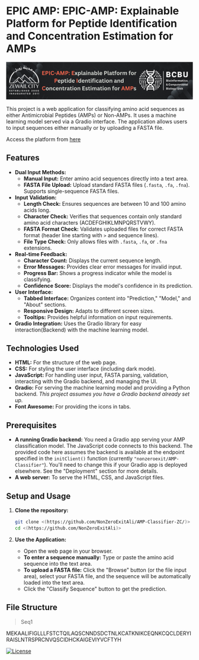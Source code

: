 # EPIC AMP: EPIC-AMP: Explainable Platform for Peptide Identification and Concentration Estimation for AMPs
<img src="image2.png" alt="Tool Logo">

This project is a web application for classifying amino acid sequences as either Antimicrobial Peptides (AMPs) or Non-AMPs. It uses a machine learning model served via a Gradio interface.  The application allows users to input sequences either manually or by uploading a FASTA file.


Access the platform from [here](https://nonzeroexitali.github.io/EPIC-AMP/)

## Features

*   **Dual Input Methods:**
    *   **Manual Input:** Enter amino acid sequences directly into a text area.
    *   **FASTA File Upload:** Upload standard FASTA files (`.fasta`, `.fa`, `.fna`).  Supports single-sequence FASTA files.
*   **Input Validation:**
    *   **Length Check:**  Ensures sequences are between 10 and 100 amino acids long.
    *   **Character Check:**  Verifies that sequences contain only standard amino acid characters (ACDEFGHIKLMNPQRSTVWY).
    *   **FASTA Format Check:** Validates uploaded files for correct FASTA format (header line starting with `>` and sequence lines).
    *   **File Type Check:** Only allows files with `.fasta`, `.fa`, or `.fna` extensions.
*   **Real-time Feedback:**
    *   **Character Count:** Displays the current sequence length.
    *   **Error Messages:** Provides clear error messages for invalid input.
    *   **Progress Bar:** Shows a progress indicator while the model is classifying.
    *   **Confidence Score:** Displays the model's confidence in its prediction.
*   **User Interface:**
    *   **Tabbed Interface:** Organizes content into "Prediction," "Model," and "About" sections.
    *   **Responsive Design:** Adapts to different screen sizes.
    *   **Tooltips:**  Provides helpful information on input requirements.
*   **Gradio Integration:**  Uses the Gradio library for easy interaction(Backend) with the machine learning model.

## Technologies Used

*   **HTML:**  For the structure of the web page.
*   **CSS:** For styling the user interface (including dark mode).
*   **JavaScript:** For handling user input, FASTA parsing, validation, interacting with the Gradio backend, and managing the UI.
*   **Gradio:**  For serving the machine learning model and providing a Python backend.  *This project assumes you have a Gradio backend already set up.*
* **Font Awesome:** For providing the icons in tabs.

## Prerequisites

*   **A running Gradio backend:** You need a Gradio app serving your AMP classification model.  The JavaScript code connects to this backend.  The provided code here assumes the backend is available at the endpoint specified in the `initClient()` function (currently `"nonzeroexit/AMP-Classifier"`).  You'll need to change this if your Gradio app is deployed elsewhere.  See the "Deployment" section for more details.
*   **A web server:** To serve the HTML, CSS, and JavaScript files.
  
## Setup and Usage

1.  **Clone the repository:**

    ```bash
    git clone <(https://github.com/NonZeroExitAli/AMP-Classifier-ZC/)>
    cd <(https://github.com/NonZeroExitAli)>
    ```

5.  **Use the Application:**
    *   Open the web page in your browser.
    *   **To enter a sequence manually:** Type or paste the amino acid sequence into the text area.
    *   **To upload a FASTA file:** Click the "Browse" button (or the file input area), select your FASTA file, and the sequence will be automatically loaded into the text area.
    *   Click the "Classify Sequence" button to get the prediction.

## File Structure
>Seq1
>
MEKAALIFIGLLLFSTCTQILAQSCNNDSDCTNLKCATKNIKCEQNKCQCLDERYIRAISLNTRSPRCNVQSCIDHCKAIGEVIYVCFTYH


[![License](https://img.shields.io/badge/license-MIT-blue.svg)](LICENSE) <!-- Add a license badge if you have one -->
